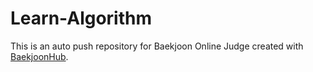 # Learn-Algorithm
This is an auto push repository for Baekjoon Online Judge created with [BaekjoonHub](https://github.com/BaekjoonHub/BaekjoonHub).
